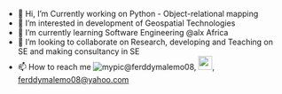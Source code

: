 - 👋 Hi, I’m Currently working on Python - Object-relational mapping
- 👀 I’m interested in development of Geospatial Technologies
- 🌱 I’m currently learning Software Engineering @alx Africa
- 💞️ I’m looking to collaborate on Research, developing and Teaching on SE and making consultancy in SE
- 📫 How to reach me ![mypic](https://user-images.githubusercontent.com/113597785/199913926-ed111b30-cce2-4e91-a7ac-98029d48c9db.png)@ferddymalemo08, <img src=yahoo-mail-f-https://user-images.githubusercontent.com/113597785/199919533-aa32e976-603f-456e-be39-c1a72d77d608.jpg width="25" height="25">,  ferddymalemo08@yahoo.com
<!---
ferddymalemo08/ferddymalemo08 is a ✨ special ✨ repository because its `README.md` (this file) appears on your GitHub profile.
You can click the Preview link to take a look at your changes.
--->
